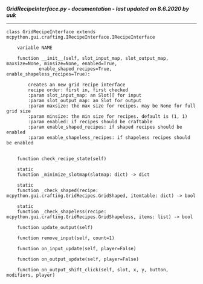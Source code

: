 ***GridRecipeInterface.py - documentation - last updated on 8.6.2020 by uuk***
___

    class GridRecipeInterface extends mcpython.gui.crafting.IRecipeInterface.IRecipeInterface

        variable NAME

        function __init__(self, slot_input_map, slot_output_map, maxsize=None, minsize=None, enabled=True,
                enable_shaped_recipes=True, enable_shapeless_recipes=True):
            
            creates an new grid recipe interface
            recipe order: first in, first checked
            :param slot_input_map: an Slot[[ for input
            :param slot_output_map: an Slot for output
            :param maxsize: the max size for recipes. may be None for full grid size
            :param minsize: the min size for recipes. default is (1, 1)
            :param enabled: if recipes should be craftable
            :param enable_shaped_recipes: if shaped recipes should be enabled
            :param enable_shapeless_recipes: if shapeless recipes should be enabled


        function check_recipe_state(self)

        static
        function _minimize_slotmap(slotmap: dict) -> dict

        static
        function _check_shaped(recipe: mcpython.gui.crafting.GridRecipes.GridShaped, itemtable: dict) -> bool

        static
        function _check_shapeless(recipe: mcpython.gui.crafting.GridRecipes.GridShapeless, items: list) -> bool

        function update_output(self)

        function remove_input(self, count=1)

        function on_input_update(self, player=False)

        function on_output_update(self, player=False)

        function on_output_shift_click(self, slot, x, y, button, modifiers, player)